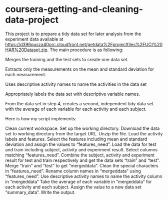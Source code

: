 # coursera-getting-and-cleaning-data-project
This project is to prepare a tidy data set for later analysis from the experiment data available at https://d396qusza40orc.cloudfront.net/getdata%2Fprojectfiles%2FUCI%20HAR%20Dataset.zip. The main procedure is as following:

Merges the training and the test sets to create one data set.

Extracts only the measurements on the mean and standard deviation for each measurement.

Uses descriptive activity names to name the activities in the data set

Appropriately labels the data set with descriptive variable names.

From the data set in step 4, creates a second, independent tidy data set with the average of each variable for each activity and each subject.

Here is how my script implements:

Clean current workspace. Set up the working directory.
Download the data set to working directory from the target URL. Unzip the file.
Load the activity labels and features. Select the features including mean and standard deviation and assign the values to “features_need”.
Load the data for test and train including subject, activity and experiment result. Select columns matching “features_need”.
Combine the subject, activity and experiment result for test and train respectively and get the data sets “train” and “test”.
Merge “train” and “test” to get “mergeddata”.
Clean the special characters in “features_need”. Rename column names in “mergeddata” using “features_need”.
Use descriptive activity names to name the activity column in “mergeddata”
Take the average of each variable in “mergeddata” for each activity and each subject. Assign the value to a new data set “summary_data”. Write the output.
